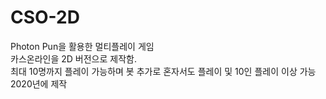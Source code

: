 # CSO-2D

Photon Pun을 활용한 멀티플레이 게임  
카스온라인을 2D 버전으로 제작함.  
최대 10명까지 플레이 가능하며 봇 추가로 혼자서도 플레이 및 10인 플레이 이상 가능  
2020년에 제작
